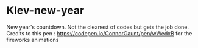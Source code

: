 # Klev-new-year
New year's countdown. Not the cleanest of codes but gets the job done.
Credits to this pen : https://codepen.io/ConnorGaunt/pen/wWedxB for the fireworks animations
